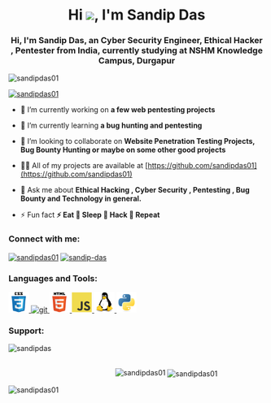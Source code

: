 <!--
**sandipdas01/sandipdas01** is a ✨ _special_ ✨ repository because its `README.md` (this file) appears on your GitHub profile.

Here are some ideas to get you started:

- 🔭 I’m currently working on ... 
- 🌱 I’m currently learning ...
- 👯 I’m looking to collaborate on ...
- 🤔 I’m looking for help with ...
- 💬 Ask me about ...
- 📫 How to reach me: ...
- 😄 Pronouns: ...
- ⚡ Fun fact: ...
-->      
  

<h1 align="center">Hi <img src="https://github.com/TheDudeThatCode/TheDudeThatCode/blob/master/Assets/Hi.gif" width="29px">, I'm Sandip Das</h1>
<h3 align="center">Hi, I'm Sandip Das, an Cyber Security Engineer, Ethical Hacker , Pentester  from India, currently studying at NSHM Knowledge Campus, Durgapur</h3>

<p align="left"> <img src="https://komarev.com/ghpvc/?username=sandipdas01&label=Profile%20views&color=0e75b6&style=flat" alt="sandipdas01" /> </p>

<p align="left"> <a href="https://twitter.com/sandipdas01" target="blank"><img src="https://img.shields.io/twitter/follow/sandipdas01?logo=twitter&style=for-the-badge" alt="sandipdas01" /></a> </p>

- 🔭 I’m currently working on **a few web pentesting projects**

- 🌱 I’m currently learning **a bug hunting and pentesting**

- 👯 I’m looking to collaborate on **Website Penetration Testing Projects, Bug Bounty Hunting or maybe on some other good projects**

- 👨‍💻 All of my projects are available at [https://github.com/sandipdas01](https://github.com/sandipdas01)

- 💬 Ask me about **Ethical Hacking , Cyber Security , Pentesting , Bug Bounty and Technology in general.**

- ⚡ Fun fact **⚡ Eat 🔄 Sleep 🔄 Hack 🔄 Repeat**

<h3 align="left">Connect with me:</h3>
<p align="left">
<a href="https://twitter.com/sandipdas01" target="blank"><img align="center" src="https://raw.githubusercontent.com/rahuldkjain/github-profile-readme-generator/master/src/images/icons/Social/twitter.svg" alt="sandipdas01" height="30" width="40" /></a>
<a href="https://linkedin.com/in/sandip-das" target="blank"><img align="center" src="https://raw.githubusercontent.com/rahuldkjain/github-profile-readme-generator/master/src/images/icons/Social/linked-in-alt.svg" alt="sandip-das" height="30" width="40" /></a>
</p>

<h3 align="left">Languages and Tools:</h3>
<p align="left"> <a href="https://www.w3schools.com/css/" target="_blank" rel="noreferrer"> <img src="https://raw.githubusercontent.com/devicons/devicon/master/icons/css3/css3-original-wordmark.svg" alt="css3" width="40" height="40"/> </a> <a href="https://git-scm.com/" target="_blank" rel="noreferrer"> <img src="https://www.vectorlogo.zone/logos/git-scm/git-scm-icon.svg" alt="git" width="40" height="40"/> </a> <a href="https://www.w3.org/html/" target="_blank" rel="noreferrer"> <img src="https://raw.githubusercontent.com/devicons/devicon/master/icons/html5/html5-original-wordmark.svg" alt="html5" width="40" height="40"/> </a> <a href="https://developer.mozilla.org/en-US/docs/Web/JavaScript" target="_blank" rel="noreferrer"> <img src="https://raw.githubusercontent.com/devicons/devicon/master/icons/javascript/javascript-original.svg" alt="javascript" width="40" height="40"/> </a> <a href="https://www.linux.org/" target="_blank" rel="noreferrer"> <img src="https://raw.githubusercontent.com/devicons/devicon/master/icons/linux/linux-original.svg" alt="linux" width="40" height="40"/> </a> <a href="https://www.python.org" target="_blank" rel="noreferrer"> <img src="https://raw.githubusercontent.com/devicons/devicon/master/icons/python/python-original.svg" alt="python" width="40" height="40"/> </a> </p>

<h3 align="left">Support:</h3>
<p><a href="https://www.buymeacoffee.com/sandipdas"> <img align="left" src="https://cdn.buymeacoffee.com/buttons/v2/default-yellow.png" height="50" width="210" alt="sandipdas" /></a></p><br><br>

<p><img align="left" src="https://github-readme-stats.vercel.app/api/top-langs?username=sandipdas01&show_icons=true&locale=en&layout=compact" alt="sandipdas01" /></p>

<p>&nbsp;<img align="center" src="https://github-readme-stats.vercel.app/api?username=sandipdas01&show_icons=true&locale=en" alt="sandipdas01" /></p>

<p><img align="center" src="https://github-readme-streak-stats.herokuapp.com/?user=sandipdas01&" alt="sandipdas01" /></p>
